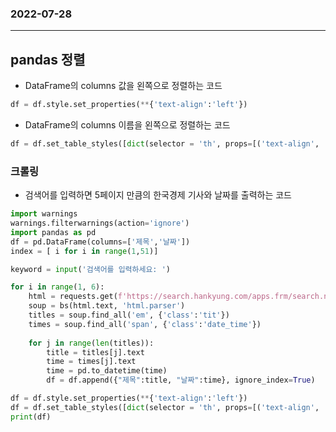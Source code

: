 ### 2022-07-28
--------------------
## pandas 정렬

- DataFrame의 columns 값을 왼쪽으로 정렬하는 코드
```python
df = df.style.set_properties(**{'text-align':'left'})
```
- DataFrame의 columns 이름을 왼쪽으로 정렬하는 코드
```python
df = df.set_table_styles([dict(selector = 'th', props=[('text-align', 'left')])]) 
```

### 크롤링

- 검색어를 입력하면 5페이지 만큼의 한국경제 기사와 날짜를 출력하는 코드
```python
import warnings
warnings.filterwarnings(action='ignore')
import pandas as pd
df = pd.DataFrame(columns=['제목','날짜'])
index = [ i for i in range(1,51)]

keyword = input('검색어를 입력하세요: ')

for i in range(1, 6):
    html = requests.get(f'https://search.hankyung.com/apps.frm/search.news?query={keyword}&page={i}')
    soup = bs(html.text, 'html.parser')
    titles = soup.find_all('em', {'class':'tit'})
    times = soup.find_all('span', {'class':'date_time'})
    
    for j in range(len(titles)):
        title = titles[j].text
        time = times[j].text
        time = pd.to_datetime(time)
        df = df.append({"제목":title, "날짜":time}, ignore_index=True)

df = df.style.set_properties(**{'text-align':'left'})
df = df.set_table_styles([dict(selector = 'th', props=[('text-align', 'left')])]) 
print(df)
```
